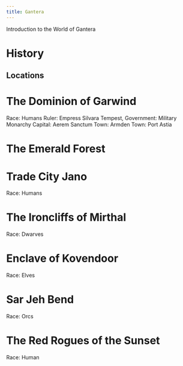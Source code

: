 ```yaml
---
title: Gantera
---
```


Introduction to the World of Gantera

# History


## Locations
# The Dominion of Garwind
Race: Humans
Ruler: Empress Silvara Tempest, 
Government: Military Monarchy
Capital: Aerem Sanctum
Town: Armden
Town: Port Astia
# The Emerald Forest
# Trade City Jano
Race: Humans
# The Ironcliffs of Mirthal 
Race: Dwarves
# Enclave of Kovendoor
Race: Elves
# Sar Jeh Bend
Race: Orcs
# The Red Rogues of the Sunset
Race: Human
